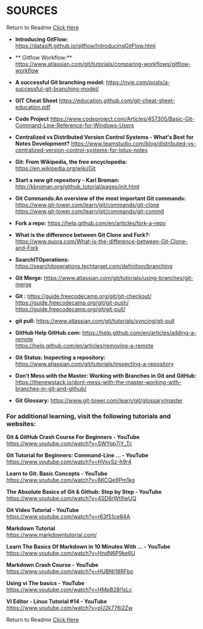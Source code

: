 ﻿# SOURCES
Return to Readme [Click Here](/README.md)


* **Introducing GitFlow:** https://datasift.github.io/gitflow/IntroducingGitFlow.html

* ** Gitflow Workflow:** 
https://www.atlassian.com/git/tutorials/comparing-workflows/gitflow-workflow

* **A successful Git branching model:** 
https://nvie.com/posts/a-successful-git-branching-model/

*  **GIT Cheat Sheet** https://education.github.com/git-cheat-sheet-education.pdf

* **Code Project**  https://www.codeproject.com/Articles/457305/Basic-Git-Command-Line-Reference-for-Windows-Users

* **Centralized vs Distributed Version Control Systems - What's Best for Notes Development?** 
https://www.teamstudio.com/blog/distributed-vs-centralized-version-control-systems-for-lotus-notes


* **Git: From Wikipedia, the free encyclopedia:**  https://en.wikipedia.org/wiki/Git


* **Start a new git repository - Karl Broman:**  http://kbroman.org/github_tutorial/pages/init.html


* **Git Commands:An overview of the most important Git commands:** </br>https://www.git-tower.com/learn/git/commands/git-clone
</br>https://www.git-tower.com/learn/git/commands/git-commit


* **Fork a repo:**  https://help.github.com/en/articles/fork-a-repo


* **What is the difference between Git Clone and Fork?:**  </br>https://www.quora.com/What-is-the-difference-between-Git-Clone-and-Fork

* **SearchITOperations:** https://searchitoperations.techtarget.com/definition/branching


* **Git Merge:** https://www.atlassian.com/git/tutorials/using-branches/git-merge


* **Git :** https://guide.freecodecamp.org/git/git-checkout/ </br>
https://guide.freecodecamp.org/git/git-push/</br>
https://guide.freecodecamp.org/git/git-pull/

* **git pull:** https://www.atlassian.com/git/tutorials/syncing/git-pull


* **GitHub Help    GitHub.com:** https://help.github.com/en/articles/adding-a-remote</br>
https://help.github.com/en/articles/removing-a-remote


* **Git Status: Inspecting a repository:** </br>https://www.atlassian.com/git/tutorials/inspecting-a-repository



* **Don’t Mess with the Master: Working with Branches in Git and GitHub:**
</br>https://thenewstack.io/dont-mess-with-the-master-working-with-branches-in-git-and-github/



* **Git Glossary:** https://www.git-tower.com/learn/git/glossary/master


### For additional learning, visit the following tutorials and websites:

**Git & GitHub Crash Course For Beginners - YouTube** </br>
https://www.youtube.com/watch?v=SWYqp7iY_Tc

**Git Tutorial for Beginners: Command-Line ... - YouTube**</br>
https://www.youtube.com/watch?v=HVsySz-h9r4

**Learn to Git: Basic Concepts - YouTube**</br>
https://www.youtube.com/watch?v=8KCQe9Pm1kg

**The Absolute Basics of Git & Github: Step by Step - YouTube**</br>
https://www.youtube.com/watch?v=4SD6rWt9wUQ

**Git Video Tutorial - YouTube**</br>
https://www.youtube.com/watch?v=r63f51ce84A

**Markdown Tutorial**</br>
https://www.markdowntutorial.com/

**Learn The Basics Of Markdown in 10 Minutes With ... - YouTube**</br>
https://www.youtube.com/watch?v=HndN6P9ke6U

**Markdown Crash Course - YouTube**</br>
https://www.youtube.com/watch?v=HUBNt18RFbo

**Using vi The basics - YouTube**</br>
https://www.youtube.com/watch?v=HMpB28l1sLc

**VI Editor - Linux Tutorial #14 - YouTube**</br>
https://www.youtube.com/watch?v=pU2k776i2Zw

Return to Readme [Click Here](/README.md)
